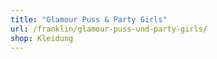 ```yaml
---
title: "Glamour Puss & Party Girls"
url: /franklin/glamour-puss-und-party-girls/
shop: Kleidung
---
```

